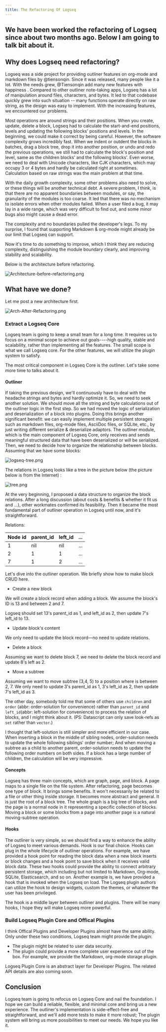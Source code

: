 ```yaml
---
title: The Refactoring Of Logseq
---
```


## We have been worked the refactoring of Logseq since about two months ago. Below I am going to talk bit about it.



## Why does Logseq need refactoring?

Logseq was a side project for providing outliner features on org-mode and markdown files by @tiensonqin. Since it was released, many people like it a lot.  With the needs grew,  @Tiensonqin add many new features with happiness .  Compared to other outliner note-taking apps, Logseq has a lot of manipulation around files, characters, and bytes. It led to that codebase quickly grew into such situation -- many functions operate directly on raw string, as the design was easy to implement. With the increasing features, we encountered our problems.

Most operations are around strings and their positions. When you create, update, delete a block, Logseq had to calculate the start-and-end positions, levels and updating the following blocks' positions and levels. In the beginning, we could make it correct by being careful. However, the software complexity grows incredibly fast. When we indent or outdent the blocks in batches,  drag a block tree, drop it into another position, or undo and redo the previous operations,  we still had to calculate the block's position and level, same as the children blocks' and the following blocks'. Even worse, we need to deal with Unicode characters, like CJK characters, which may occupy 3 or 4 bytes and hardly be calculated right at sometimes. Calculation based on raw strings was the main problem at that time.

With the daily growth complexity, some other problems also need to solve, or these things will be another technical debt. A severe problem, I think, is that there are no apparent boundaries between modules, or say, the granularity of the modules is too coarse. It led that there was no mechanism to isolate errors when other modules failed. When a user filed a bug, it may lay in a wide range, which was very difficult to find out, and some minor bugs also might cause a dead error.

The complexity and no boundaries pulled the developer's legs. To my surprise, I found that supporting Markdown & org-mode might already be our limit that Logseq can support. 

Now it's time to do something to improve, which I think they are reducing complexity, distinguishing the module boundary clearly, and improving stability and scalability.

Below is the architecture before refactoring.

![Architecture-before-refactoring.png](../assets/Architecture-before-refactoring_1619596948551_0.png)
## What have we done?

Let me post a new architecture first.

![Arch-After-Refactoring.png](../assets/Arch-After-Refactoring_1619596960391_0.png)
### Extract a Logseq Core

Logseq team is going to keep a small team for a long time. It requires us to focus on a minimal scope to achieve out goals----high quality, stable and scalability, rather than implementing all the features. The small scope is what we call Logseq core. For the other features, we will utilize the plugin system to satisfy.

The most critical component in Logseq Core is the outliner. Let's take some more time to talks about it.

#### Outliner

If taking the previous design, we'll continuously have to deal with the headache strings and bytes and hardly optimize it. So, we need to seek another solution. We should move all the string and byte calculations out of the outliner logic in the first step. So we had moved the logic of serialization and deserialization of a block into plugins. Doing this brings another significant benefit: we can easily implement multiple persistent storages such as markdown files, org-mode files, AsciiDoc files, or SQLite, etc., by just writing different serialize & deserialize adaptors. The outliner module, which is the main component of Logseq Core, only receives and sends meaningful structured data that have been deserialized or will be serialized. Then, we need to decide how to organize the relationship between blocks. Assuming that we have some blocks:

![logseq-tree.png](../assets/logseq-tree_1619596972997_0.png) 

The relations in Logseq looks like a tree in the picture below (the picture below is from the Internet) :

![tree.png](../assets/tree_1619596988525_0.png) [](/refactoring-of-logseq/tree.png)

At the very beginning, I proposed a data structure to organize the block relations. After a long discussion (about costs & benefits & whether it fit us and ...), other workmates confirmed its feasibility. Then it became the most fundamental part of outliner operation in Logseq until now, and it's straightforward.

Relations:

|    Node id   | parent_id | left_id |...|
| ----------- | ----------- | ----------- |-----------|
| 1      | nil       | nil |...|
| 2   | 1        | 1 |...|
| 7   | 1 | 2 |...|

Let's dive into the outliner operation. We briefly show how to make block CRUD here.

* Create a new block

We will create a block record when adding a block. We assume the block's ID is 13 and between 2 and 7.

Logseq should set 13's parent_id as 1, and left_id as 2, then update 7's left_id to 13.

* Update block's content

We only need to update the block record—no need to update relations.

* Delete a block

Assuming we want to delete block 7, we need to delete the block record and update 8's left as 2.

* Move a subtree

Assuming we want to move subtree (3,4, 5) to a position where is between 2, 7. We only need to update 3's parent_id as 1, 3's left_id as 2, then update 7's left_id as 3.

The other day, somebody told me that some of others use `children` and `order` (abbr: order-solution for convenience) rather than `parent_id` and `left_id`(abbr: left-solution for convenience) to process the relation of blocks, and I might think about it. (PS: Datascript can only save look-refs as `set` rather than `vector`.)

I thought that left-solution is still simpler and more efficient in our case. When inserting a block in the middle of sibling nodes, order-solution needs to update the whole following siblings' order number; And when moving a subtree as a child to another parent, order-solution needs to update the following order numbers on both sides. If a block has a large number of children, the calculation will be very impressive.
#### Concepts

Logseq has three main concepts, which are graph, page, and block. A page maps to a single file on the file system. After refactoring, page becomes one type of block. It brings some benefits.  It won't necessarily be related to a file or other thing inside storage. It becomes more abstract and general. It is just the root of a block tree. The whole graph is a big tree of blocks,  and the page is a normal node in it representing a specific collection of blocks. Moving a block or some blocks from a page into another page is a natural moving-subtree operation.

#### Hooks

The outliner is very simple, so we should find a way to enhance the ability of Logseq to meet various demands. Hook is our final choice. Hooks can plug in the whole lifecycle of outliner operations. For example, we have provided a hook point for reading the block data when a new block inserts or block changes and a hook point to save block when it receives valid block data. These two hooks could provide the ability to connect arbitrary persistent storage,  which including but not limited to Markdown, Org-mode, SQLite, Elasticsearch, and so on.  Another example is, we have provided a hook that is invoked when the Logseq on load. The Logseq plugin authors can utilize the hook to design widgets, custom the themes, or whatever the user has been privileged. 

The hook is a middle layer between outliner and plugins. There will be many hooks,  I hope they will make Logseq more powerful.


### Build Logseq Plugin Core and Offical Plugins

I think Offical Plugins and Developer Plugins almost have the same ability. Only under these two conditions, Logseq team might provide the plugin: 

 * The plugin might be related to user data security. 
 * The plugin could provide a more complete user experience out of the box. For example, we provide the Markdown, org-mode storage plugin.

Logseq Plugin Core is an abstract layer for Developer Plugins. The related API details are also coming soon.


## Conclusion

Logseq team is going to refocus on Logseq Core and nail the foundation. I hope we can build a reliable, flexible, and minimal core and bring us a new experience.  The outliner's implementation is side-effect-free and straightforward, and we'll add more tests to make it more robust; The plugin system will bring us more possibilities to meet our needs. We hope you like it.



